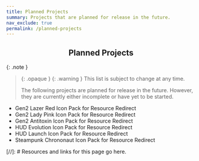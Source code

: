 ```yaml
---
title: Planned Projects
summary: Projects that are planned for release in the future.
nav_exclude: true
permalink: /planned-projects
---
```


<h2 align="center" class="text-delta">Planned Projects</h2>


{: .note }
> {: .opaque }
> {: .warning }
> This list is subject to change at any time.
> 
> The following projects are planned for release in the future. However, they are currently either incomplete or have yet to be started.


- Gen2 Lazer Red Icon Pack for Resource Redirect
- Gen2 Lady Pink Icon Pack for Resource Redirect
- Gen2 Antitoxin Icon Pack for Resource Redirect
- HUD Evolution Icon Pack for Resource Redirect
- HUD Launch Icon Pack for Resource Redirect
- Steampunk Chrononaut Icon Pack for Resource Redirect

<!-- ////////////////////////////////////////////////////////////////////////////////////////////////////////////////////// -->

[//]: # Resources and links for this page go here.

<!-- ////////////////////////////////////////////////////////////////////////////////////////////////////////////////////// -->
